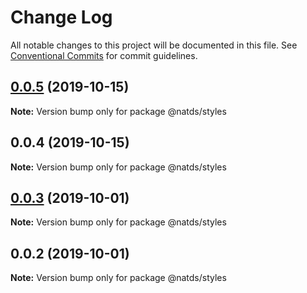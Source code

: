 # Change Log

All notable changes to this project will be documented in this file.
See [Conventional Commits](https://conventionalcommits.org) for commit guidelines.

## [0.0.5](https://github.com/natura-cosmeticos/natds/compare/@natds/styles@0.0.4...@natds/styles@0.0.5) (2019-10-15)

**Note:** Version bump only for package @natds/styles





## 0.0.4 (2019-10-15)

**Note:** Version bump only for package @natds/styles





## [0.0.3](https://github.com/natura-cosmeticos/natds/compare/@natds/styles@0.0.2...@natds/styles@0.0.3) (2019-10-01)

**Note:** Version bump only for package @natds/styles





## 0.0.2 (2019-10-01)

**Note:** Version bump only for package @natds/styles
